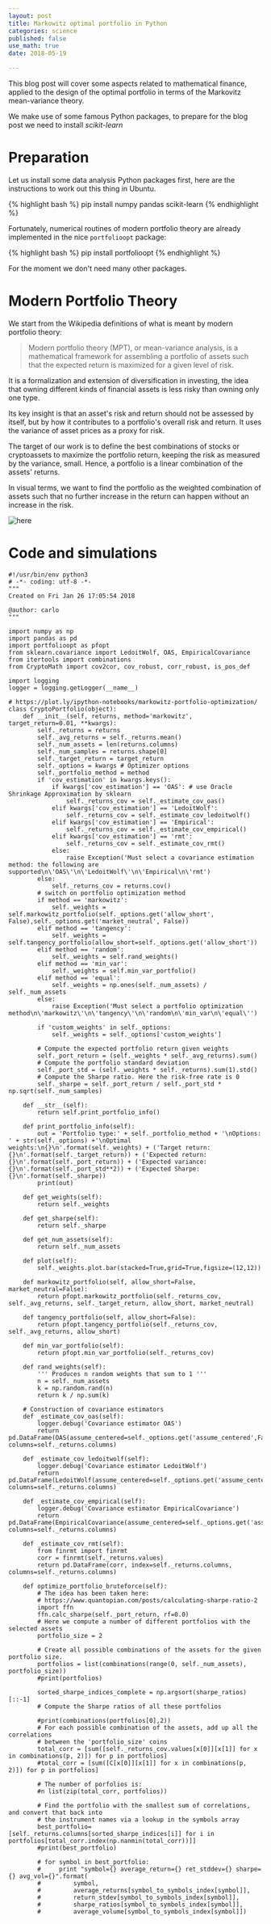 ```yaml
---
layout: post
title: Markowitz optimal portfolio in Python
categories: science
published: false
use_math: true
date: 2018-05-19

---
```


This blog post will cover some aspects related to mathematical finance, applied to the design of the optimal portfolio in terms of the Markovitz mean-variance theory.

We make use of some famous Python packages, to prepare for the blog post we need to install *scikit-learn*

# Preparation
Let us install some data analysis Python packages first, here are the instructions to work out this thing in Ubuntu.

{% highlight bash %}
pip install numpy pandas scikit-learn
{% endhighlight %}

Fortunately, numerical routines of modern portfolio theory are already implemented in the nice `portfolioopt` package:

{% highlight bash %}
pip install portfolioopt
{% endhighlight %}

For the moment we don't need many other packages.

# Modern Portfolio Theory
We start from the Wikipedia definitions of what is meant by modern portfolio theory:

> Modern portfolio theory (MPT), or mean-variance analysis, is a mathematical framework for assembling a portfolio of assets such that the expected return is maximized for a given level of risk. 

It is a formalization and extension of diversification in investing, the idea that owning different kinds of financial assets is less risky than owning only one type. 

Its key insight is that an asset's risk and return should not be assessed by itself, but by how it contributes to a portfolio's overall risk and return. It uses the variance of asset prices as a proxy for risk.

The target of our work is to define the best combinations of stocks or cryptoassets to maximize the portfolio return, keeping the risk as measured by the variance, small.
Hence, a portfolio is a linear combination of the assets' returns.


In visual terms, we want to find the portfolio as the weighted combination of assets such that no further increase in the return can happen without an increase in the risk.

![here](https://uk.scalable.capital/images/3x3i7a9xgm11/2s6len2dpSIM46oGkEQQ4A/5cb73a8b6812dc4b5a0621b57c6c3788/makowitz_efficient_frontier_hd-2.png)


# Code and simulations
	#!/usr/bin/env python3
	# -*- coding: utf-8 -*-
	"""
	Created on Fri Jan 26 17:05:54 2018

	@author: carlo
	"""

	import numpy as np
	import pandas as pd
	import portfolioopt as pfopt
	from sklearn.covariance import LedoitWolf, OAS, EmpiricalCovariance
	from itertools import combinations
	from CryptoMath import cov2cor, cov_robust, corr_robust, is_pos_def

	import logging
	logger = logging.getLogger(__name__)

	# https://plot.ly/ipython-notebooks/markowitz-portfolio-optimization/
	class CryptoPortfolio(object):
	    def __init__(self, returns, method='markowitz', target_return=0.01, **kwargs):
	        self._returns = returns
	        self._avg_returns = self._returns.mean()
	        self._num_assets = len(returns.columns)
	        self._num_samples = returns.shape[0]
	        self._target_return = target_return
	        self._options = kwargs # Optimizer options
	        self._portfolio_method = method
	        if 'cov_estimation' in kwargs.keys():
	            if kwargs['cov_estimation'] == 'OAS': # use Oracle Shrinkage Approximation by sklearn
	                self._returns_cov = self._estimate_cov_oas()
	            elif kwargs['cov_estimation'] == 'LedoitWolf':
	                self._returns_cov = self._estimate_cov_ledoitwolf()
	            elif kwargs['cov_estimation'] == 'Empirical':
	                self._returns_cov = self._estimate_cov_empirical()
	            elif kwargs['cov_estimation'] == 'rmt':
	                self._returns_cov = self._estimate_cov_rmt()
	            else:
	                raise Exception('Must select a covariance estimation method: the following are supported\n\'OAS\'\n\'LedoitWolf\'\n\'Empirical\n\'rmt')
	        else:
	            self._returns_cov = returns.cov()
	        # switch on portfolio optimization method
	        if method == 'markowitz':
	            self._weights = self.markowitz_portfolio(self._options.get('allow_short', False),self._options.get('market_neutral', False))
	        elif method == 'tangency':
	            self._weights = self.tangency_portfolio(allow_short=self._options.get('allow_short'))
	        elif method == 'random':
	            self._weights = self.rand_weights()
	        elif method == 'min_var':
	            self._weights = self.min_var_portfolio()
	        elif method == 'equal':
	            self._weights = np.ones(self._num_assets) / self._num_assets
	        else:
	            raise Exception('Must select a portfolio optimization method\n\'markowitz\'\n\'tangency\'\n\'random\n\'min_var\n\'equal\'')

	        if 'custom_weights' in self._options:
	            self._weights = self._options['custom_weights']

	        # Compute the expected portfolio return given weights
	        self._port_return = (self._weights * self._avg_returns).sum()
	        # Compute the portfolio standard deviation
	        self._port_std = (self._weights * self._returns).sum(1).std()
	        # Compute the Sharpe ratio. Here the risk-free rate is 0
	        self._sharpe = self._port_return / self._port_std * np.sqrt(self._num_samples)

	    def __str__(self):
	        return self.print_portfolio_info()

	    def print_portfolio_info(self):
	        out = 'Portfolio type:' + self._portfolio_method + '\nOptions: ' + str(self._options) +'\nOptimal weights:\n{}\n'.format(self._weights) + ('Target return: {}\n'.format(self._target_return)) + ('Expected return: {}\n'.format(self._port_return)) + ('Expected variance: {}\n'.format(self._port_std**2)) + ('Expected Sharpe: {}\n'.format(self._sharpe))
	        print(out)

	    def get_weights(self):
	        return self._weights

	    def get_sharpe(self):
	        return self._sharpe

	    def get_num_assets(self):
	        return self._num_assets

	    def plot(self):
	        self._weights.plot.bar(stacked=True,grid=True,figsize=(12,12))

	    def markowitz_portfolio(self, allow_short=False, market_neutral=False):
	        return pfopt.markowitz_portfolio(self._returns_cov, self._avg_returns, self._target_return, allow_short, market_neutral)

	    def tangency_portfolio(self, allow_short=False):
	        return pfopt.tangency_portfolio(self._returns_cov, self._avg_returns, allow_short)

	    def min_var_portfolio(self):
	        return pfopt.min_var_portfolio(self._returns_cov)

	    def rand_weights(self):
	        ''' Produces n random weights that sum to 1 '''
	        n = self._num_assets
	        k = np.random.rand(n)
	        return k / np.sum(k)

	    # Construction of covariance estimators
	    def _estimate_cov_oas(self):
	        logger.debug('Covariance estimator OAS')
	        return pd.DataFrame(OAS(assume_centered=self._options.get('assume_centered',False)).fit(self._returns).covariance_,index=self._returns.columns, columns=self._returns.columns)

	    def _estimate_cov_ledoitwolf(self):
	        logger.debug('Covariance estimator LedoitWolf')
	        return pd.DataFrame(LedoitWolf(assume_centered=self._options.get('assume_centered',False)).fit(self._returns).covariance_,index=self._returns.columns, columns=self._returns.columns)
	        
	    def _estimate_cov_empirical(self):
	        logger.debug('Covariance estimator EmpiricalCovariance')
	        return pd.DataFrame(EmpiricalCovariance(assume_centered=self._options.get('assume_centered',False)).fit(self._returns).covariance_,index=self._returns.columns, columns=self._returns.columns)

	    def _estimate_cov_rmt(self):
	        from finrmt import finrmt
	        corr = finrmt(self._returns.values)
	        return pd.DataFrame(corr, index=self._returns.columns, columns=self._returns.columns)

	    def optimize_portfolio_bruteforce(self):
	        # The idea has been taken here:
	        # https://www.quantopian.com/posts/calculating-sharpe-ratio-2
	        import ffn
	        ffn.calc_sharpe(self._port_return, rf=0.0)
	        # Here we compute a number of different portfolios with the selected assets
	        portfolio_size = 2

	        # Create all possible combinations of the assets for the given portfolio size.
	        portfolios = list(combinations(range(0, self._num_assets), portfolio_size))
	        #print(portfolios)

	        sorted_sharpe_indices_complete = np.argsort(sharpe_ratios)[::-1] 
	        # Compute the Sharpe ratios of all these portfolios

	        #print(combinations(portfolios[0],2))
	        # For each possible combination of the assets, add up all the correlations
	        # between the 'portfolio_size' coins
	        total_corr = [sum([self._returns_cov.values[x[0]][x[1]] for x in combinations(p, 2)]) for p in portfolios]
	        #total_corr = [sum([C[x[0]][x[1]] for x in combinations(p, 2)]) for p in portfolios]

	        # The number of porfolios is:
	        #n list(zip(total_corr, portfolios))

	        # Find the portfolio with the smallest sum of correlations, and convert that back into  
	        # the instrument names via a lookup in the symbols array  
	        best_portfolio=[self._returns.columns[sorted_sharpe_indices[i]] for i in portfolios[total_corr.index(np.nanmin(total_corr))]]
	        #print(best_portfolio)

	        # for symbol in best_portfolio:  
	        #     print "symbol={} average_return={} ret_stddev={} sharpe={} avg_vol={}".format(  
	        #         symbol,  
	        #         average_returns[symbol_to_symbols_index[symbol]],  
	        #         return_stdev[symbol_to_symbols_index[symbol]],  
	        #         sharpe_ratios[symbol_to_symbols_index[symbol]],  
	        #         average_volume[symbol_to_symbols_index[symbol]])  

